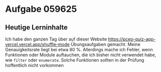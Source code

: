 # Aufgabe 059625

## Heutige Lerninhalte

Ich habe den ganzen Tag über auf dieser Website https://pcep-quiz-app-vercel.vercel.app/shuffle-mode Übungsaufgaben gemacht. Meine Genauigkeitsrate liegt bei etwa 80 %. Allerdings mache ich Fehler, wenn Funktionen oder Module auftauchen, die ich bisher nicht verwendet habe, wie `filter` oder `enumerate`. Solche Funktionen sollten in der Prüfung hoffentlich nicht vorkommen

